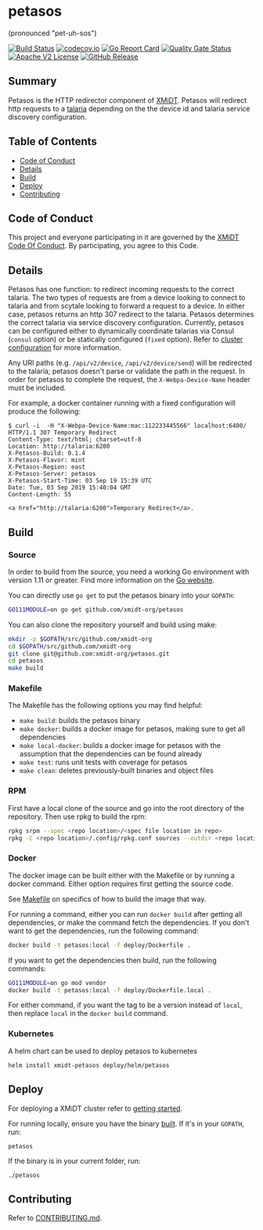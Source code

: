 # petasos
(pronounced "pet-uh-sos")

[![Build Status](https://github.com/xmidt-org/petasos/actions/workflows/ci.yml/badge.svg)](https://github.com/xmidt-org/petasos/actions/workflows/ci.yml)
[![codecov.io](http://codecov.io/github/xmidt-org/petasos/coverage.svg?branch=main)](http://codecov.io/github/xmidt-org/petasos?branch=main)
[![Go Report Card](https://goreportcard.com/badge/github.com/xmidt-org/petasos)](https://goreportcard.com/report/github.com/xmidt-org/petasos)
[![Quality Gate Status](https://sonarcloud.io/api/project_badges/measure?project=xmidt-org_petasos&metric=alert_status)](https://sonarcloud.io/dashboard?id=xmidt-org_petasos)
[![Apache V2 License](http://img.shields.io/badge/license-Apache%20V2-blue.svg)](https://github.com/xmidt-org/petasos/blob/main/LICENSE)
[![GitHub Release](https://img.shields.io/github/release/xmidt-org/petasos.svg)](CHANGELOG.md)

## Summary
Petasos is the HTTP redirector component of [XMiDT](https://xmidt.io/).
Petasos will redirect http requests to a [talaria](https://github.com/xmidt-org/talaria)
depending on the the device id and talaria service discovery configuration.

## Table of Contents

- [Code of Conduct](#code-of-conduct)
- [Details](#details)
- [Build](#build)
- [Deploy](#deploy)
- [Contributing](#contributing)

## Code of Conduct

This project and everyone participating in it are governed by the [XMiDT Code Of Conduct](https://xmidt.io/code_of_conduct/). 
By participating, you agree to this Code.

## Details
Petasos has one function: to redirect incoming requests to the correct talaria.
The two types of requests are from a device looking to connect to talaria and from scytale looking to forward a request to a device.
In either case, petasos returns an http 307 redirect to the talaria.
Petasos determines the correct talaria via service discovery configuration.
Currently, petasos can be configured either to dynamically coordinate talarias via Consul (`consul` option)
or be statically configured (`fixed` option). Refer to [cluster configuration](https://xmidt.io/docs/operating/getting_started/)
for more information.

Any URI paths (e.g. `/api/v2/device`, `/api/v2/device/send`) will be redirected
to the talaria; petasos doesn't parse or validate the path in the request.
In order for petasos to complete the request, the `X-Webpa-Device-Name` header must
be included.

For example, a docker container running with a fixed configuration will produce the following:
```
$ curl -i  -H "X-Webpa-Device-Name:mac:112233445566" localhost:6400/
HTTP/1.1 307 Temporary Redirect
Content-Type: text/html; charset=utf-8
Location: http://talaria:6200
X-Petasos-Build: 0.1.4
X-Petasos-Flavor: mint
X-Petasos-Region: east
X-Petasos-Server: petasos
X-Petasos-Start-Time: 03 Sep 19 15:39 UTC
Date: Tue, 03 Sep 2019 15:40:04 GMT
Content-Length: 55

<a href="http://talaria:6200">Temporary Redirect</a>.
```

## Build

### Source

In order to build from the source, you need a working Go environment with
version 1.11 or greater. Find more information on the [Go website](https://golang.org/doc/install).

You can directly use `go get` to put the petasos binary into your `GOPATH`:
```bash
GO111MODULE=on go get github.com/xmidt-org/petasos
```

You can also clone the repository yourself and build using make:

```bash
mkdir -p $GOPATH/src/github.com/xmidt-org
cd $GOPATH/src/github.com/xmidt-org
git clone git@github.com:xmidt-org/petasos.git
cd petasos
make build
```

### Makefile

The Makefile has the following options you may find helpful:
* `make build`: builds the petasos binary
* `make docker`: builds a docker image for petasos, making sure to get all
   dependencies
* `make local-docker`: builds a docker image for petasos with the assumption
   that the dependencies can be found already
* `make test`: runs unit tests with coverage for petasos
* `make clean`: deletes previously-built binaries and object files

### RPM

First have a local clone of the source and go into the root directory of the 
repository.  Then use rpkg to build the rpm:
```bash
rpkg srpm --spec <repo location>/<spec file location in repo>
rpkg -C <repo location>/.config/rpkg.conf sources --outdir <repo location>'
```

### Docker

The docker image can be built either with the Makefile or by running a docker
command.  Either option requires first getting the source code.

See [Makefile](#Makefile) on specifics of how to build the image that way.

For running a command, either you can run `docker build` after getting all
dependencies, or make the command fetch the dependencies.  If you don't want to
get the dependencies, run the following command:
```bash
docker build -t petasos:local -f deploy/Dockerfile .
```
If you want to get the dependencies then build, run the following commands:
```bash
GO111MODULE=on go mod vendor
docker build -t petasos:local -f deploy/Dockerfile.local .
```

For either command, if you want the tag to be a version instead of `local`,
then replace `local` in the `docker build` command.

### Kubernetes

A helm chart can be used to deploy petasos to kubernetes
```
helm install xmidt-petasos deploy/helm/petasos
```

## Deploy

For deploying a XMiDT cluster refer to [getting started](https://xmidt.io/docs/operating/getting_started/).

For running locally, ensure you have the binary [built](#Source).  If it's in
your `GOPATH`, run:
```
petasos
```
If the binary is in your current folder, run:
```
./petasos
```

## Contributing

Refer to [CONTRIBUTING.md](CONTRIBUTING.md).
